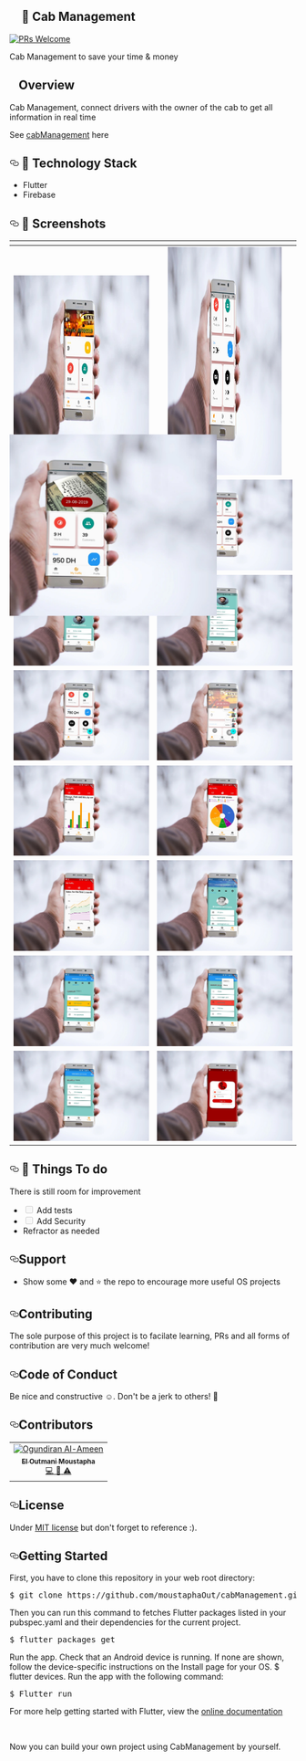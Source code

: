 <article class="markdown-body entry-content p-5" itemprop="text">
  <h1><a id="user-content--CabManagement" class="anchor" aria-hidden="true" href="#-CabManagement"><svg
        class="octicon octicon-link" viewBox="0 0 16 16" version="1.1" width="16" height="16"
        aria-hidden="true"></svg></a>
    <g-emoji class="g-emoji" alias="notebook"
      fallback-src="https://github.githubassets.com/images/icons/emoji/unicode/1f4d3.png">📓</g-emoji> Cab Management
  </h1>
  <p><a href="http://makeapullrequest.com" rel="nofollow"><img
        src="https://camo.githubusercontent.com/a34cfbf37ba6848362bf2bee0f3915c2e38b1cc1/68747470733a2f2f696d672e736869656c64732e696f2f62616467652f5052732d77656c636f6d652d627269676874677265656e2e7376673f7374796c653d666c61742d737175617265"
        alt="PRs Welcome"
        data-canonical-src="https://img.shields.io/badge/PRs-welcome-brightgreen.svg?style=flat-square"
        style="max-width:100%;"></a>
  </p>
  <p>Cab Management to save your time & money</p>
  <h2><a id="user-content-overview" class="anchor" aria-hidden="true" href="#overview"><svg class="octicon octicon-link"
        viewBox="0 0 16 16" version="1.1" width="16" height="16" aria-hidden="true"></svg></a>Overview</h2>
  <p>Cab Management, connect drivers with the owner of the cab to get all information in real time</p>
    <p>See <a href="https://github.com/moustaphaOut/cabManagement">cabManagement</a> here</p>
  <h2><a id="user-content--technology-stack" class="anchor" aria-hidden="true" href="#-technology-stack"><svg
        class="octicon octicon-link" viewBox="0 0 16 16" version="1.1" width="16" height="16" aria-hidden="true">
        <path fill-rule="evenodd"
          d="M4 9h1v1H4c-1.5 0-3-1.69-3-3.5S2.55 3 4 3h4c1.45 0 3 1.69 3 3.5 0 1.41-.91 2.72-2 3.25V8.59c.58-.45 1-1.27 1-2.09C10 5.22 8.98 4 8 4H4c-.98 0-2 1.22-2 2.5S3 9 4 9zm9-3h-1v1h1c1 0 2 1.22 2 2.5S13.98 12 13 12H9c-.98 0-2-1.22-2-2.5 0-.83.42-1.64 1-2.09V6.25c-1.09.53-2 1.84-2 3.25C6 11.31 7.55 13 9 13h4c1.45 0 3-1.69 3-3.5S14.5 6 13 6z">
        </path>
      </svg></a>
    <g-emoji class="g-emoji" alias="rocket"
      fallback-src="https://github.githubassets.com/images/icons/emoji/unicode/1f680.png">🚀</g-emoji> Technology Stack
  </h2>
  <ul>
    <li>Flutter</li>
    <li>Firebase</li>
  </ul>


  <h2><a id="user-content--screenshots" class="anchor" aria-hidden="true" href="#-screenshots"><svg
        class="octicon octicon-link" viewBox="0 0 16 16" version="1.1" width="16" height="16" aria-hidden="true">
        <path fill-rule="evenodd"
          d="M4 9h1v1H4c-1.5 0-3-1.69-3-3.5S2.55 3 4 3h4c1.45 0 3 1.69 3 3.5 0 1.41-.91 2.72-2 3.25V8.59c.58-.45 1-1.27 1-2.09C10 5.22 8.98 4 8 4H4c-.98 0-2 1.22-2 2.5S3 9 4 9zm9-3h-1v1h1c1 0 2 1.22 2 2.5S13.98 12 13 12H9c-.98 0-2-1.22-2-2.5 0-.83.42-1.64 1-2.09V6.25c-1.09.53-2 1.84-2 3.25C6 11.31 7.55 13 9 13h4c1.45 0 3-1.69 3-3.5S14.5 6 13 6z">
        </path>
      </svg></a>
    <g-emoji class="g-emoji" alias="camera_flash"
      fallback-src="https://github.githubassets.com/images/icons/emoji/unicode/1f4f8.png">📸</g-emoji> Screenshots
  </h2>
   <table>
<thead>
<tr>
<th align="center"></th>
<th align="center"></th>
</tr>
</thead>
<tbody>
<tr>
<td align="center"><a target="_blank" rel="noopener noreferrer" href="https://raw.githubusercontent.com/moustaphaOut/cabManagement/master/DemoImages/homeDriver.jpg"><img src="https://github.com/moustaphaOut/cabManagement/blob/master/DemoImages/homeDriver.jpg" alt="homeDriver" data-canonical-src="https://res.cloudinary.com/mentos/v1574962847/mockup/slider_1.png" style="height: 300px;"></a></td>
<td align="center"><a target="_blank" rel="noopener noreferrer" href="https://raw.githubusercontent.com/moustaphaOut/cabManagement/master/DemoImages/homeDriver2.jpg"><img src="https://github.com/moustaphaOut/cabManagement/blob/master/DemoImages/homeDriver2.jpg" alt="homeDriver2" data-canonical-src="https://res.cloudinary.com/mentos/v1574962847/mockup/slider_1.png" style="width:200px;height:400px"></a></td>
</tr>
<tr>
<td align="center"><a target="_blank" rel="noopener noreferrer" href="https://raw.githubusercontent.com/moustaphaOut/cabManagement/master/DemoImages/trafficDriver.jpg"><img src="https://github.com/moustaphaOut/cabManagement/blob/master/DemoImages/trafficDriver.jpg" alt="trafficDriver" data-canonical-src="https://res.cloudinary.com/mentos/v1574962847/mockup/slider_1.png" style="max-width:100%;transform: scale(2,2);"></a></td>
<td align="center"><a target="_blank" rel="noopener noreferrer" href="https://raw.githubusercontent.com/moustaphaOut/cabManagement/master/DemoImages/trafficDriver2.jpg"><img src="https://github.com/moustaphaOut/cabManagement/blob/master/DemoImages/trafficDriver2.jpg" alt="trafficDriver2" data-canonical-src="https://res.cloudinary.com/mentos/v1574962847/mockup/slider_1.png" style="max-width:100%;"></a></td>
</tr>
<tr>
<td align="center"><a target="_blank" rel="noopener noreferrer" href="https://raw.githubusercontent.com/moustaphaOut/cabManagement/master/DemoImages/profiledriver.jpg"><img src="https://github.com/moustaphaOut/cabManagement/blob/master/DemoImages/profiledriver.jpg" alt="profiledriver" data-canonical-src="https://res.cloudinary.com/mentos/v1574962847/mockup/slider_1.png" style="max-width:100%;"></a></td>
<td align="center"><a target="_blank" rel="noopener noreferrer" href="https://raw.githubusercontent.com/moustaphaOut/cabManagement/master/DemoImages/profileDriver2.jpg"><img src="https://github.com/moustaphaOut/cabManagement/blob/master/DemoImages/profileDriver2.jpg" alt="profileDriver2" data-canonical-src="https://res.cloudinary.com/mentos/v1574962847/mockup/slider_1.png" style="max-width:100%;"></a></td>
</tr>
<tr>
<td align="center"><a target="_blank" rel="noopener noreferrer" href="https://raw.githubusercontent.com/moustaphaOut/cabManagement/master/DemoImages/homeOwner2.jpg"><img src="https://github.com/moustaphaOut/cabManagement/blob/master/DemoImages/homeOwner2.jpg" alt="homeOwner2" data-canonical-src="https://res.cloudinary.com/mentos/v1574962847/mockup/slider_1.png" style="max-width:100%;"></a></td>
<td align="center"><a target="_blank" rel="noopener noreferrer" href="https://raw.githubusercontent.com/moustaphaOut/cabManagement/master/DemoImages/homeOwner3.jpg"><img src="https://github.com/moustaphaOut/cabManagement/blob/master/DemoImages/homeOwner3.jpg" alt="homeOwner3" data-canonical-src="https://res.cloudinary.com/mentos/v1574962847/mockup/slider_1.png" style="max-width:100%;"></a></td>
</tr>
<tr>
<td align="center"><a target="_blank" rel="noopener noreferrer" href="https://raw.githubusercontent.com/moustaphaOut/cabManagement/master/DemoImages/trafficOwner.jpg"><img src="https://github.com/moustaphaOut/cabManagement/blob/master/DemoImages/trafficOwner.jpg" alt="trafficOwner" data-canonical-src="https://res.cloudinary.com/mentos/v1574962847/mockup/slider_1.png" style="max-width:100%;"></a></td>
<td align="center"><a target="_blank" rel="noopener noreferrer" href="https://raw.githubusercontent.com/moustaphaOut/cabManagement/master/DemoImages/trafficOwner2.jpg"><img src="https://github.com/moustaphaOut/cabManagement/blob/master/DemoImages/trafficOwner2.jpg" alt="trafficOwner2" data-canonical-src="https://res.cloudinary.com/mentos/v1574962847/mockup/slider_1.png" style="max-width:100%;"></a></td>
</tr>
<tr>
<td align="center"><a target="_blank" rel="noopener noreferrer" href="https://raw.githubusercontent.com/moustaphaOut/cabManagement/master/DemoImages/trafficOwner3.jpg"><img src="https://github.com/moustaphaOut/cabManagement/blob/master/DemoImages/trafficOwner3.jpg" alt="trafficOwner3" data-canonical-src="https://res.cloudinary.com/mentos/v1574962847/mockup/slider_1.png" style="max-width:100%;"></a></td>
<td align="center"><a target="_blank" rel="noopener noreferrer" href="https://raw.githubusercontent.com/moustaphaOut/cabManagement/master/DemoImages/profileOwner.jpg"><img src="https://github.com/moustaphaOut/cabManagement/blob/master/DemoImages/profileOwner.jpg" alt="profileOwner" data-canonical-src="https://res.cloudinary.com/mentos/v1574962847/mockup/slider_1.png" style="max-width:100%;"></a></td>
</tr>
<tr>
<td align="center"><a target="_blank" rel="noopener noreferrer" href="https://raw.githubusercontent.com/moustaphaOut/cabManagement/master/DemoImages/agreement.jpg"><img src="https://github.com/moustaphaOut/cabManagement/blob/master/DemoImages/agreement.jpg" alt="agreement" data-canonical-src="https://res.cloudinary.com/mentos/v1574962847/mockup/slider_1.png" style="max-width:100%;"></a></td>
<td align="center"><a target="_blank" rel="noopener noreferrer" href="https://raw.githubusercontent.com/moustaphaOut/cabManagement/master/DemoImages/vehicule.jpg"><img src="https://github.com/moustaphaOut/cabManagement/blob/master/DemoImages/vehicule.jpg" alt="vehicule" data-canonical-src="https://res.cloudinary.com/mentos/v1574962847/mockup/slider_1.png" style="max-width:100%;"></a></td>
</tr>
<tr>
<td align="center"><a target="_blank" rel="noopener noreferrer" href="https://raw.githubusercontent.com/moustaphaOut/cabManagement/master/DemoImages/chauffeurs.jpg"><img src="https://github.com/moustaphaOut/cabManagement/blob/master/DemoImages/chauffeurs.jpg" alt="chauffeurs" data-canonical-src="https://res.cloudinary.com/mentos/v1574962847/mockup/slider_1.png" style="max-width:100%;"></a></td>
<td align="center"><a target="_blank" rel="noopener noreferrer" href="https://raw.githubusercontent.com/moustaphaOut/cabManagement/master/DemoImages/Login.jpg"><img src="https://github.com/moustaphaOut/cabManagement/blob/master/DemoImages/Login.jpg" alt="Login" data-canonical-src="https://res.cloudinary.com/mentos/v1574962847/mockup/slider_1.png" style="max-width:100%;"></a></td>
</tr>

</tbody>
</table>

  <h2><a id="user-content--things-to-do" class="anchor" aria-hidden="true" href="#-things-to-do"><svg
        class="octicon octicon-link" viewBox="0 0 16 16" version="1.1" width="16" height="16" aria-hidden="true">
        <path fill-rule="evenodd"
          d="M4 9h1v1H4c-1.5 0-3-1.69-3-3.5S2.55 3 4 3h4c1.45 0 3 1.69 3 3.5 0 1.41-.91 2.72-2 3.25V8.59c.58-.45 1-1.27 1-2.09C10 5.22 8.98 4 8 4H4c-.98 0-2 1.22-2 2.5S3 9 4 9zm9-3h-1v1h1c1 0 2 1.22 2 2.5S13.98 12 13 12H9c-.98 0-2-1.22-2-2.5 0-.83.42-1.64 1-2.09V6.25c-1.09.53-2 1.84-2 3.25C6 11.31 7.55 13 9 13h4c1.45 0 3-1.69 3-3.5S14.5 6 13 6z">
        </path>
      </svg></a>
    <g-emoji class="g-emoji" alias="book"
      fallback-src="https://github.githubassets.com/images/icons/emoji/unicode/1f4d6.png">📖</g-emoji> Things To do
  </h2>
  <p>There is still room for improvement</p>
  <ul class="contains-task-list">
    <li class="task-list-item"><input type="checkbox" id="" disabled="" class="task-list-item-checkbox"> Add tests</li>
    <li class="task-list-item"><input type="checkbox" id="" disabled="" class="task-list-item-checkbox"> Add Security</li>
    <li> Refractor as needed</li>
  </ul>
  <h2><a id="user-content-support" class="anchor" aria-hidden="true" href="#support"><svg class="octicon octicon-link"
        viewBox="0 0 16 16" version="1.1" width="16" height="16" aria-hidden="true">
        <path fill-rule="evenodd"
          d="M4 9h1v1H4c-1.5 0-3-1.69-3-3.5S2.55 3 4 3h4c1.45 0 3 1.69 3 3.5 0 1.41-.91 2.72-2 3.25V8.59c.58-.45 1-1.27 1-2.09C10 5.22 8.98 4 8 4H4c-.98 0-2 1.22-2 2.5S3 9 4 9zm9-3h-1v1h1c1 0 2 1.22 2 2.5S13.98 12 13 12H9c-.98 0-2-1.22-2-2.5 0-.83.42-1.64 1-2.09V6.25c-1.09.53-2 1.84-2 3.25C6 11.31 7.55 13 9 13h4c1.45 0 3-1.69 3-3.5S14.5 6 13 6z">
        </path>
      </svg></a>Support</h2>
  <ul>
    <li>Show some <g-emoji class="g-emoji" alias="heart"
        fallback-src="https://github.githubassets.com/images/icons/emoji/unicode/2764.png">❤️</g-emoji> and <g-emoji
        class="g-emoji" alias="star" fallback-src="https://github.githubassets.com/images/icons/emoji/unicode/2b50.png">
        ⭐️</g-emoji> the repo to encourage more useful OS projects</li>
  </ul>
  <h2><a id="user-content-contributing" class="anchor" aria-hidden="true" href="#contributing"><svg
        class="octicon octicon-link" viewBox="0 0 16 16" version="1.1" width="16" height="16" aria-hidden="true">
        <path fill-rule="evenodd"
          d="M4 9h1v1H4c-1.5 0-3-1.69-3-3.5S2.55 3 4 3h4c1.45 0 3 1.69 3 3.5 0 1.41-.91 2.72-2 3.25V8.59c.58-.45 1-1.27 1-2.09C10 5.22 8.98 4 8 4H4c-.98 0-2 1.22-2 2.5S3 9 4 9zm9-3h-1v1h1c1 0 2 1.22 2 2.5S13.98 12 13 12H9c-.98 0-2-1.22-2-2.5 0-.83.42-1.64 1-2.09V6.25c-1.09.53-2 1.84-2 3.25C6 11.31 7.55 13 9 13h4c1.45 0 3-1.69 3-3.5S14.5 6 13 6z">
        </path>
      </svg></a>Contributing</h2>
  <p>The sole purpose of this project is to facilate learning, PRs and all forms of contribution are very much welcome!</p>
  <h2><a id="user-content-code-of-conduct" class="anchor" aria-hidden="true" href="#code-of-conduct"><svg
        class="octicon octicon-link" viewBox="0 0 16 16" version="1.1" width="16" height="16" aria-hidden="true">
        <path fill-rule="evenodd"
          d="M4 9h1v1H4c-1.5 0-3-1.69-3-3.5S2.55 3 4 3h4c1.45 0 3 1.69 3 3.5 0 1.41-.91 2.72-2 3.25V8.59c.58-.45 1-1.27 1-2.09C10 5.22 8.98 4 8 4H4c-.98 0-2 1.22-2 2.5S3 9 4 9zm9-3h-1v1h1c1 0 2 1.22 2 2.5S13.98 12 13 12H9c-.98 0-2-1.22-2-2.5 0-.83.42-1.64 1-2.09V6.25c-1.09.53-2 1.84-2 3.25C6 11.31 7.55 13 9 13h4c1.45 0 3-1.69 3-3.5S14.5 6 13 6z">
        </path>
      </svg></a>Code of Conduct</h2>
  <p>Be nice and constructive <g-emoji class="g-emoji" alias="relaxed"
      fallback-src="https://github.githubassets.com/images/icons/emoji/unicode/263a.png">☺️</g-emoji>.
    Don't be a jerk to others! <g-emoji class="g-emoji" alias="triangular_flag_on_post"
      fallback-src="https://github.githubassets.com/images/icons/emoji/unicode/1f6a9.png">🚩</g-emoji>
  </p>
  <h2><a id="user-content-contributors" class="anchor" aria-hidden="true" href="#contributors"><svg
        class="octicon octicon-link" viewBox="0 0 16 16" version="1.1" width="16" height="16" aria-hidden="true">
        <path fill-rule="evenodd"
          d="M4 9h1v1H4c-1.5 0-3-1.69-3-3.5S2.55 3 4 3h4c1.45 0 3 1.69 3 3.5 0 1.41-.91 2.72-2 3.25V8.59c.58-.45 1-1.27 1-2.09C10 5.22 8.98 4 8 4H4c-.98 0-2 1.22-2 2.5S3 9 4 9zm9-3h-1v1h1c1 0 2 1.22 2 2.5S13.98 12 13 12H9c-.98 0-2-1.22-2-2.5 0-.83.42-1.64 1-2.09V6.25c-1.09.53-2 1.84-2 3.25C6 11.31 7.55 13 9 13h4c1.45 0 3-1.69 3-3.5S14.5 6 13 6z">
        </path>
      </svg></a>Contributors</h2>

  <table>
    <tbody>
      <tr>
        <td align="center"><a href="https://www.linkedin.com/in/moustapha-el-outmani/" rel="nofollow"><img
              src="https://avatars3.githubusercontent.com/u/48822358?s=460&v=4" width="100px;"
              alt="Ogundiran Al-Ameen" style="max-width:100%;"><br><sub><b>El Outmani Moustapha</b></sub></a><br><a
            href="https://github.com/moustaphaOut/" title="Code">
            <g-emoji class="g-emoji" alias="computer"
              fallback-src="https://github.githubassets.com/images/icons/emoji/unicode/1f4bb.png">💻</g-emoji>
          </a> <a href="https://github.com/moustaphaOut/" title="Documentation">
            <g-emoji class="g-emoji" alias="book"
              fallback-src="https://github.githubassets.com/images/icons/emoji/unicode/1f4d6.png">📖</g-emoji>
          </a><a href="https://github.com/moustaphaOut/" title="Tests">
            <g-emoji class="g-emoji" alias="warning"
              fallback-src="https://github.githubassets.com/images/icons/emoji/unicode/26a0.png">⚠️</g-emoji>
          </a></td>
      </tr>
    </tbody>
  </table>


  <h2><a id="user-content-license" class="anchor" aria-hidden="true" href="#license"><svg class="octicon octicon-link"
        viewBox="0 0 16 16" version="1.1" width="16" height="16" aria-hidden="true">
        <path fill-rule="evenodd"
          d="M4 9h1v1H4c-1.5 0-3-1.69-3-3.5S2.55 3 4 3h4c1.45 0 3 1.69 3 3.5 0 1.41-.91 2.72-2 3.25V8.59c.58-.45 1-1.27 1-2.09C10 5.22 8.98 4 8 4H4c-.98 0-2 1.22-2 2.5S3 9 4 9zm9-3h-1v1h1c1 0 2 1.22 2 2.5S13.98 12 13 12H9c-.98 0-2-1.22-2-2.5 0-.83.42-1.64 1-2.09V6.25c-1.09.53-2 1.84-2 3.25C6 11.31 7.55 13 9 13h4c1.45 0 3-1.69 3-3.5S14.5 6 13 6z">
        </path>
      </svg></a>License</h2>
  <p>Under <a href="https://github.com/moustaphaOut/cabManagement/blob/master/LICENSE">MIT license</a> but don't forget to reference :).</p>
  <h2><a id="user-content-getting-started" class="anchor" aria-hidden="true" href="#getting-started"><svg
        class="octicon octicon-link" viewBox="0 0 16 16" version="1.1" width="16" height="16" aria-hidden="true">
        <path fill-rule="evenodd"
          d="M4 9h1v1H4c-1.5 0-3-1.69-3-3.5S2.55 3 4 3h4c1.45 0 3 1.69 3 3.5 0 1.41-.91 2.72-2 3.25V8.59c.58-.45 1-1.27 1-2.09C10 5.22 8.98 4 8 4H4c-.98 0-2 1.22-2 2.5S3 9 4 9zm9-3h-1v1h1c1 0 2 1.22 2 2.5S13.98 12 13 12H9c-.98 0-2-1.22-2-2.5 0-.83.42-1.64 1-2.09V6.25c-1.09.53-2 1.84-2 3.25C6 11.31 7.55 13 9 13h4c1.45 0 3-1.69 3-3.5S14.5 6 13 6z">
        </path>
      </svg></a>Getting Started</h2>
    <p>First, you have to clone this repository in your web root directory:</p>
    <div class="highlight highlight-source-shell"><pre>$ git clone https://github.com/moustaphaOut/cabManagement.git</pre></div>
    <p>Then you can run this command to fetches Flutter packages listed in your pubspec.yaml and their dependencies for the current project.</p>
    <div class="highlight highlight-source-shell"><pre>$ flutter packages get</pre></div>
    <p> Run the app. Check that an Android device is running. If none are shown, follow the device-specific instructions on the Install page for your OS. $ flutter devices. Run the app with the following command: </p>
    <div class="highlight highlight-source-shell"><pre>$ Flutter run</pre></div>

<p>For more help getting started with Flutter, view the
    <a href="https://flutter.dev/docs" rel="nofollow">online documentation</a></p>
    <br>
<p>Now you can build your own project using CabManagement by yourself.</p>
</article>
